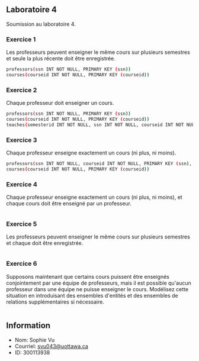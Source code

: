 ## Laboratoire 4
Soumission au laboratoire 4.

### Exercice 1
Les professeurs peuvent enseigner le même cours sur plusieurs semestres et seule la plus récente doit être enregistrée.
```sh
professors(ssn INT NOT NULL, PRIMARY KEY (ssn))
courses(courseid INT NOT NULL, PRIMARY KEY (courseid))
```
### Exercice 2
Chaque professeur doit enseigner un cours.
```sh
professors(ssn INT NOT NULL, PRIMARY KEY (ssn))
courses(courseid INT NOT NULL, PRIMARY KEY (courseid))
teaches(semesterid INT NOT NULL, ssn INT NOT NULL, courseid INT NOT NULL, PRIMARY KEY (ssn, courseid), FOREIGN KEY ssn REFERENCES professors, FOREIGN KEY courseid REFERENCES courseid)
```

### Exercice 3
Chaque professeur enseigne exactement un cours (ni plus, ni moins).
```sh
professors(ssn INT NOT NULL, courseid INT NOT NULL, PRIMARY KEY (ssn), FOREIGN KEY courseid REFERENCES courses (courseid))
courses(courseid INT NOT NULL, PRIMARY KEY (courseid))
```

### Exercice 4
Chaque professeur enseigne exactement un cours (ni plus, ni moins), et chaque cours doit être enseigné par un professeur.
```sh

```

### Exercice 5
Les professeurs peuvent enseigner le même cours sur plusieurs semestres et chaque doit être enregistrée.
```sh

```

### Exercice 6
Supposons maintenant que certains cours puissent être enseignés conjointement par une équipe de professeurs, mais il est possible qu'aucun professeur dans une équipe ne puisse enseigner le cours. Modélisez cette situation en introduisant des ensembles d'entités et des ensembles de relations supplémentaires si nécessaire.
```sh

```



## Information
* Nom: Sophie Vu
* Courriel: svu043@uottawa.ca
* ID: 300113938

